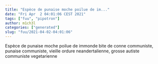 ```yaml
---
title: "Espèce de punaise moche poilue de im..."
date: "Fri Apr  2 04:01:06 CEST 2021"
tags: ["fuu", "pipotron"]
author: m1ch3l
categories: ["generated"]
slug: "fuu/2021-04-02-04:01:06"
---
```


Espèce de punaise moche poilue de immonde bite de conne communiste, punaise communiste, vieille ordure neandertalienne, grosse autiste communiste vegetarienne
